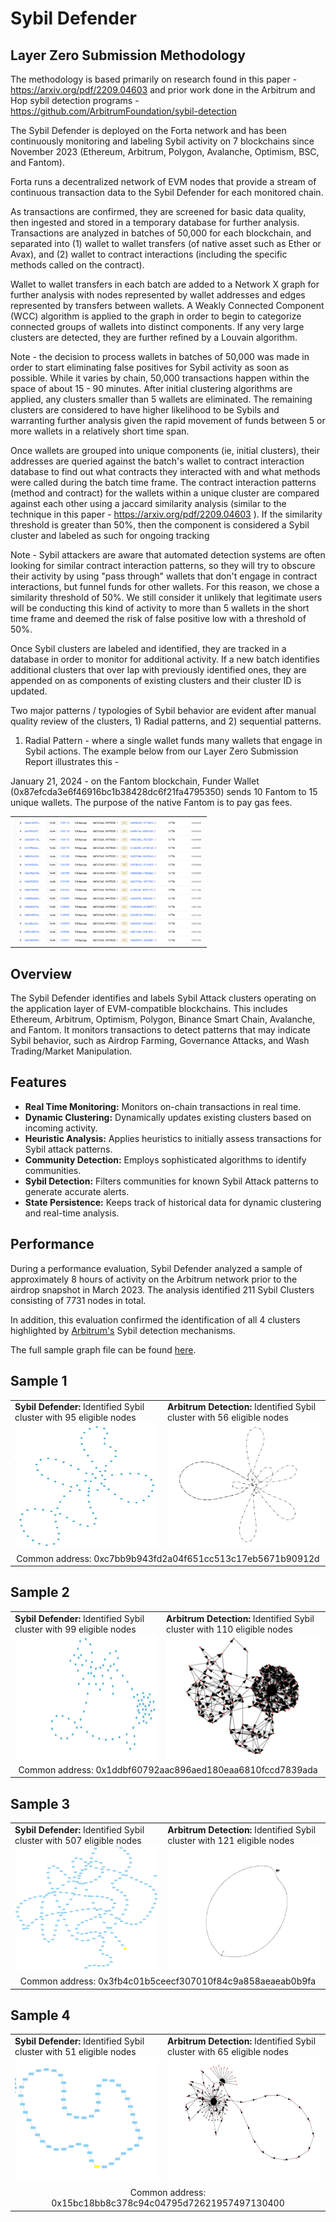 # Sybil Defender

## Layer Zero Submission Methodology

The methodology is based primarily on research found in this paper - https://arxiv.org/pdf/2209.04603 and prior work done in the Arbitrum and Hop sybil detection programs - https://github.com/ArbitrumFoundation/sybil-detection

The Sybil Defender is deployed on the Forta network and has been continuously monitoring and labeling Sybil activity on 7 blockchains since November 2023 (Ethereum, Arbitrum, Polygon, Avalanche, Optimism, BSC, and Fantom).

Forta runs a decentralized network of EVM nodes that provide a stream of continuous transaction data to the Sybil Defender for each monitored chain.

As transactions are confirmed, they are screened for basic data quality, then ingested and stored in a temporary database for further analysis. Transactions are analyzed in batches of 50,000 for each blockchain, and separated into (1) wallet to wallet transfers (of native asset such as Ether or Avax), and (2) wallet to contract interactions (including the specific methods called on the contract).

Wallet to wallet transfers in each batch are added to a Network X graph for further analysis with nodes represented by wallet addresses and edges represented by transfers between wallets. A Weakly Connected Component (WCC) algorithm is applied to the graph in order to begin to categorize connected groups of wallets into distinct components. If any very large clusters are detected, they are further refined by a Louvain algorithm.

Note - the decision to process wallets in batches of 50,000 was made in order to start eliminating false positives for Sybil activity as soon as possible. While it varies by chain, 50,000 transactions happen within the space of about 15 - 90 minutes. After initial clustering algorithms are applied, any clusters smaller than 5 wallets are eliminated. The remaining clusters are considered to have higher likelihood to be Sybils and warranting further analysis given the rapid movement of funds between 5 or more wallets in a relatively short time span.

Once wallets are grouped into unique components (ie, initial clusters), their addresses are queried against the batch's wallet to contract interaction database to find out what contracts they interacted with and what methods were called during the batch time frame. The contract interaction patterns (method and contract) for the wallets within a unique cluster are compared against each other using a jaccard similarity analysis (similar to the technique in this paper - https://arxiv.org/pdf/2209.04603 ). If the similarity threshold is greater than 50%, then the component is considered a Sybil cluster and labeled as such for ongoing tracking

Note - Sybil attackers are aware that automated detection systems are often looking for similar contract interaction patterns, so they will try to obscure their activity by using "pass through" wallets that don't engage in contract interactions, but funnel funds for other wallets. For this reason, we chose a similarity threshold of 50%. We still consider it unlikely that legitimate users will be conducting this kind of activity to more than 5 wallets in the short time frame and deemed the risk of false positive low with a threshold of 50%.

Once Sybil clusters are labeled and identified, they are tracked in a database in order to monitor for additional activity. If a new batch identifies additional clusters that over lap with previously identified ones, they are appended on as components of existing clusters and their cluster ID is updated.

Two major patterns / typologies of Sybil behavior are evident after manual quality review of the clusters, 1) Radial patterns, and 2) sequential patterns.

1. Radial Pattern - where a single wallet funds many wallets that engage in Sybil actions. The example below from our Layer Zero Submission Report illustrates this -

January 21, 2024 - on the Fantom blockchain, Funder Wallet (0x87efcda3e6f46916bc1b38428dc6f21fa4795350) sends 10 Fantom to 15 unique wallets. The purpose of the native Fantom is to pay gas fees.

<table>
  <tr>
    <td>
      <img src="./images/LZ1.png" width="300" height="200">
    </td>
  </tr>
</table>

## Overview

The Sybil Defender identifies and labels Sybil Attack clusters operating on the application layer of EVM-compatible blockchains. This includes Ethereum, Arbitrum, Optimism, Polygon, Binance Smart Chain, Avalanche, and Fantom. It monitors transactions to detect patterns that may indicate Sybil behavior, such as Airdrop Farming, Governance Attacks, and Wash Trading/Market Manipulation.

## Features

- **Real Time Monitoring:** Monitors on-chain transactions in real time.
- **Dynamic Clustering:** Dynamically updates existing clusters based on incoming activity.
- **Heuristic Analysis:** Applies heuristics to initially assess transactions for Sybil attack patterns.
- **Community Detection:** Employs sophisticated algorithms to identify communities.
- **Sybil Detection:** Filters communities for known Sybil Attack patterns to generate accurate alerts.
- **State Persistence:** Keeps track of historical data for dynamic clustering and real-time analysis.

## Performance

During a performance evaluation, Sybil Defender analyzed a sample of approximately 8 hours of activity on the Arbitrum network prior to the airdrop snapshot in March 2023. The analysis identified 211 Sybil Clusters consisting of 7731 nodes in total.

In addition, this evaluation confirmed the identification of all 4 clusters highlighted by [Arbitrum's](https://github.com/ArbitrumFoundation/sybil-detection) Sybil detection mechanisms.

The full sample graph file can be found [here](src/tests/ArbitrumSampling.graphml).

## Sample 1

<table>
  <tr>
    <td>
      <b>Sybil Defender:</b> Identified Sybil cluster with 95 eligible nodes
      <br>
      <img src="./images/SybilDefender_Cluster117.png" width="300" height="200">
    </td>
    <td>
      <b>Arbitrum Detection:</b> Identified Sybil cluster with 56 eligible nodes
      <br>
      <img src="./images/Cluster1544.png" width="300" height="200">
    </td>
  </tr>
  <tr>
    <td colspan="2" style="text-align:center;">
      Common address: 0xc7bb9b943fd2a04f651cc513c17eb5671b90912d
    </td>
  </tr>
</table>

## Sample 2

<table>
  <tr>
    <td>
      <b>Sybil Defender:</b> Identified Sybil cluster with 99 eligible nodes
      <br>
      <img src="./images/SybilDefender_Cluster82.png" alt="Sybil Defender Cluster" width="300" height="200">
    </td>
    <td>
      <b>Arbitrum Detection:</b> Identified Sybil cluster with 110 eligible nodes
      <br>
      <img src="./images/Cluster319.png" alt="Arbitrum Cluster" width="300" height="200">
    </td>
  </tr>
  <tr>
    <td colspan="2" style="text-align:center;">
      Common address: 0x1ddbf60792aac896aed180eaa6810fccd7839ada
    </td>
  </tr>
</table>

## Sample 3

<table>
  <tr>
    <td>
      <b>Sybil Defender:</b> Identified Sybil cluster with 507 eligible nodes
      <br>
      <img src="./images/Cluster3.png" alt="Sybil Defender Cluster" width="300" height="200">
    </td>
    <td>
      <b>Arbitrum Detection:</b> Identified Sybil cluster with 121 eligible nodes
      <br>
      <img src="./images/Cluster2554.png" alt="Arbitrum Cluster" width="300" height="200">
    </td>
  </tr>
  <tr>
    <td colspan="2" style="text-align:center;">
      Common address: 0x3fb4c01b5ceecf307010f84c9a858aeaeab0b9fa
    </td>
  </tr>
</table>

## Sample 4

<table>
  <tr>
    <td>
      <b>Sybil Defender:</b> Identified Sybil cluster with 51 eligible nodes
      <br>
      <img src="./images/Cluster85.png" alt="Sybil Defender Cluster" width="300" height="200">
    </td>
    <td>
      <b>Arbitrum Detection:</b> Identified Sybil cluster with 65 eligible nodes
      <br>
      <img src="./images/Cluster3316.png" alt="Arbitrum Cluster" width="300" height="200">
    </td>
  </tr>
  <tr>
    <td colspan="2" style="text-align:center;">
      Common address: 0x15bc18bb8c378c94c04795d72621957497130400
    </td>
  </tr>
</table>
